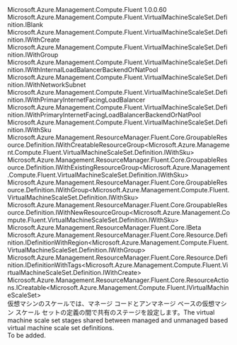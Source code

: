 <Type Name="IDefinitionShared" FullName="Microsoft.Azure.Management.Compute.Fluent.VirtualMachineScaleSet.DefinitionShared.IDefinitionShared">
  <TypeSignature Language="C#" Value="public interface IDefinitionShared : Microsoft.Azure.Management.Compute.Fluent.VirtualMachineScaleSet.Definition.IBlank, Microsoft.Azure.Management.Compute.Fluent.VirtualMachineScaleSet.Definition.IWithCreate, Microsoft.Azure.Management.Compute.Fluent.VirtualMachineScaleSet.Definition.IWithGroup, Microsoft.Azure.Management.Compute.Fluent.VirtualMachineScaleSet.Definition.IWithInternalLoadBalancerBackendOrNatPool, Microsoft.Azure.Management.Compute.Fluent.VirtualMachineScaleSet.Definition.IWithNetworkSubnet, Microsoft.Azure.Management.Compute.Fluent.VirtualMachineScaleSet.Definition.IWithPrimaryInternetFacingLoadBalancer, Microsoft.Azure.Management.Compute.Fluent.VirtualMachineScaleSet.Definition.IWithPrimaryInternetFacingLoadBalancerBackendOrNatPool, Microsoft.Azure.Management.Compute.Fluent.VirtualMachineScaleSet.Definition.IWithSku, Microsoft.Azure.Management.ResourceManager.Fluent.Core.GroupableResource.Definition.IWithCreatableResourceGroup&lt;Microsoft.Azure.Management.Compute.Fluent.VirtualMachineScaleSet.Definition.IWithSku&gt;, Microsoft.Azure.Management.ResourceManager.Fluent.Core.GroupableResource.Definition.IWithExistingResourceGroup&lt;Microsoft.Azure.Management.Compute.Fluent.VirtualMachineScaleSet.Definition.IWithSku&gt;, Microsoft.Azure.Management.ResourceManager.Fluent.Core.GroupableResource.Definition.IWithGroup&lt;Microsoft.Azure.Management.Compute.Fluent.VirtualMachineScaleSet.Definition.IWithSku&gt;, Microsoft.Azure.Management.ResourceManager.Fluent.Core.GroupableResource.Definition.IWithNewResourceGroup&lt;Microsoft.Azure.Management.Compute.Fluent.VirtualMachineScaleSet.Definition.IWithSku&gt;, Microsoft.Azure.Management.ResourceManager.Fluent.Core.IBeta, Microsoft.Azure.Management.ResourceManager.Fluent.Core.Resource.Definition.IDefinitionWithRegion&lt;Microsoft.Azure.Management.Compute.Fluent.VirtualMachineScaleSet.Definition.IWithGroup&gt;, Microsoft.Azure.Management.ResourceManager.Fluent.Core.Resource.Definition.IDefinitionWithTags&lt;Microsoft.Azure.Management.Compute.Fluent.VirtualMachineScaleSet.Definition.IWithCreate&gt;, Microsoft.Azure.Management.ResourceManager.Fluent.Core.ResourceActions.ICreatable&lt;Microsoft.Azure.Management.Compute.Fluent.IVirtualMachineScaleSet&gt;" />
  <TypeSignature Language="ILAsm" Value=".class public interface auto ansi abstract IDefinitionShared implements class Microsoft.Azure.Management.Compute.Fluent.VirtualMachineScaleSet.Definition.IBlank, class Microsoft.Azure.Management.Compute.Fluent.VirtualMachineScaleSet.Definition.IWithBootDiagnostics, class Microsoft.Azure.Management.Compute.Fluent.VirtualMachineScaleSet.Definition.IWithCapacity, class Microsoft.Azure.Management.Compute.Fluent.VirtualMachineScaleSet.Definition.IWithComputerNamePrefix, class Microsoft.Azure.Management.Compute.Fluent.VirtualMachineScaleSet.Definition.IWithCreate, class Microsoft.Azure.Management.Compute.Fluent.VirtualMachineScaleSet.Definition.IWithCustomData, class Microsoft.Azure.Management.Compute.Fluent.VirtualMachineScaleSet.Definition.IWithExtension, class Microsoft.Azure.Management.Compute.Fluent.VirtualMachineScaleSet.Definition.IWithGroup, class Microsoft.Azure.Management.Compute.Fluent.VirtualMachineScaleSet.Definition.IWithInternalInternalLoadBalancerNatPool, class Microsoft.Azure.Management.Compute.Fluent.VirtualMachineScaleSet.Definition.IWithInternalLoadBalancerBackendOrNatPool, class Microsoft.Azure.Management.Compute.Fluent.VirtualMachineScaleSet.Definition.IWithManagedServiceIdentity, class Microsoft.Azure.Management.Compute.Fluent.VirtualMachineScaleSet.Definition.IWithNetworkSubnet, class Microsoft.Azure.Management.Compute.Fluent.VirtualMachineScaleSet.Definition.IWithOS, class Microsoft.Azure.Management.Compute.Fluent.VirtualMachineScaleSet.Definition.IWithOSDiskSettings, class Microsoft.Azure.Management.Compute.Fluent.VirtualMachineScaleSet.Definition.IWithOverProvision, class Microsoft.Azure.Management.Compute.Fluent.VirtualMachineScaleSet.Definition.IWithPrimaryInternalLoadBalancer, class Microsoft.Azure.Management.Compute.Fluent.VirtualMachineScaleSet.Definition.IWithPrimaryInternetFacingLoadBalancer, class Microsoft.Azure.Management.Compute.Fluent.VirtualMachineScaleSet.Definition.IWithPrimaryInternetFacingLoadBalancerBackendOrNatPool, class Microsoft.Azure.Management.Compute.Fluent.VirtualMachineScaleSet.Definition.IWithPrimaryInternetFacingLoadBalancerNatPool, class Microsoft.Azure.Management.Compute.Fluent.VirtualMachineScaleSet.Definition.IWithSku, class Microsoft.Azure.Management.Compute.Fluent.VirtualMachineScaleSet.Definition.IWithStorageAccount, class Microsoft.Azure.Management.Compute.Fluent.VirtualMachineScaleSet.Definition.IWithUpgradePolicy, class Microsoft.Azure.Management.ResourceManager.Fluent.Core.GroupableResource.Definition.IWithCreatableResourceGroup`1&lt;class Microsoft.Azure.Management.Compute.Fluent.VirtualMachineScaleSet.Definition.IWithSku&gt;, class Microsoft.Azure.Management.ResourceManager.Fluent.Core.GroupableResource.Definition.IWithExistingResourceGroup`1&lt;class Microsoft.Azure.Management.Compute.Fluent.VirtualMachineScaleSet.Definition.IWithSku&gt;, class Microsoft.Azure.Management.ResourceManager.Fluent.Core.GroupableResource.Definition.IWithGroup`1&lt;class Microsoft.Azure.Management.Compute.Fluent.VirtualMachineScaleSet.Definition.IWithSku&gt;, class Microsoft.Azure.Management.ResourceManager.Fluent.Core.GroupableResource.Definition.IWithNewResourceGroup`1&lt;class Microsoft.Azure.Management.Compute.Fluent.VirtualMachineScaleSet.Definition.IWithSku&gt;, class Microsoft.Azure.Management.ResourceManager.Fluent.Core.IBeta, class Microsoft.Azure.Management.ResourceManager.Fluent.Core.Resource.Definition.IDefinitionWithRegion`1&lt;class Microsoft.Azure.Management.Compute.Fluent.VirtualMachineScaleSet.Definition.IWithGroup&gt;, class Microsoft.Azure.Management.ResourceManager.Fluent.Core.Resource.Definition.IDefinitionWithTags`1&lt;class Microsoft.Azure.Management.Compute.Fluent.VirtualMachineScaleSet.Definition.IWithCreate&gt;, class Microsoft.Azure.Management.ResourceManager.Fluent.Core.ResourceActions.ICreatable`1&lt;class Microsoft.Azure.Management.Compute.Fluent.IVirtualMachineScaleSet&gt;, class Microsoft.Azure.Management.ResourceManager.Fluent.Core.ResourceActions.IIndexable" />
  <TypeSignature Language="DocId" Value="T:Microsoft.Azure.Management.Compute.Fluent.VirtualMachineScaleSet.DefinitionShared.IDefinitionShared" />
  <TypeSignature Language="VB.NET" Value="Public Interface IDefinitionShared&#xA;Implements IBeta, IBlank, ICreatable(Of IVirtualMachineScaleSet), IDefinitionWithRegion(Of IWithGroup), IDefinitionWithTags(Of IWithCreate), IWithCreatableResourceGroup(Of IWithSku), IWithCreate, IWithExistingResourceGroup(Of IWithSku), IWithGroup, IWithGroup(Of IWithSku), IWithInternalLoadBalancerBackendOrNatPool, IWithNetworkSubnet, IWithNewResourceGroup(Of IWithSku), IWithPrimaryInternetFacingLoadBalancer, IWithPrimaryInternetFacingLoadBalancerBackendOrNatPool, IWithSku" />
  <TypeSignature Language="F#" Value="type IDefinitionShared = interface&#xA;    interface IBlank&#xA;    interface IDefinitionWithRegion&lt;IWithGroup&gt;&#xA;    interface IWithGroup&#xA;    interface IWithGroup&lt;IWithSku&gt;&#xA;    interface IWithExistingResourceGroup&lt;IWithSku&gt;&#xA;    interface IWithNewResourceGroup&lt;IWithSku&gt;&#xA;    interface IWithCreatableResourceGroup&lt;IWithSku&gt;&#xA;    interface IWithSku&#xA;    interface IWithNetworkSubnet&#xA;    interface IWithPrimaryInternetFacingLoadBalancer&#xA;    interface IWithPrimaryInternalLoadBalancer&#xA;    interface IWithPrimaryInternetFacingLoadBalancerBackendOrNatPool&#xA;    interface IWithPrimaryInternetFacingLoadBalancerNatPool&#xA;    interface IWithInternalLoadBalancerBackendOrNatPool&#xA;    interface IWithInternalInternalLoadBalancerNatPool&#xA;    interface IWithOS&#xA;    interface IWithCreate&#xA;    interface ICreatable&lt;IVirtualMachineScaleSet&gt;&#xA;    interface IIndexable&#xA;    interface IWithOSDiskSettings&#xA;    interface IWithComputerNamePrefix&#xA;    interface IWithCapacity&#xA;    interface IWithUpgradePolicy&#xA;    interface IWithOverProvision&#xA;    interface IWithStorageAccount&#xA;    interface IWithCustomData&#xA;    interface IWithExtension&#xA;    interface IWithManagedServiceIdentity&#xA;    interface IBeta&#xA;    interface IWithBootDiagnostics&#xA;    interface IDefinitionWithTags&lt;IWithCreate&gt;" />
  <AssemblyInfo>
    <AssemblyName>Microsoft.Azure.Management.Compute.Fluent</AssemblyName>
    <AssemblyVersion>1.0.0.60</AssemblyVersion>
  </AssemblyInfo>
  <Interfaces>
    <Interface>
      <InterfaceName>Microsoft.Azure.Management.Compute.Fluent.VirtualMachineScaleSet.Definition.IBlank</InterfaceName>
    </Interface>
    <Interface>
      <InterfaceName>Microsoft.Azure.Management.Compute.Fluent.VirtualMachineScaleSet.Definition.IWithCreate</InterfaceName>
    </Interface>
    <Interface>
      <InterfaceName>Microsoft.Azure.Management.Compute.Fluent.VirtualMachineScaleSet.Definition.IWithGroup</InterfaceName>
    </Interface>
    <Interface>
      <InterfaceName>Microsoft.Azure.Management.Compute.Fluent.VirtualMachineScaleSet.Definition.IWithInternalLoadBalancerBackendOrNatPool</InterfaceName>
    </Interface>
    <Interface>
      <InterfaceName>Microsoft.Azure.Management.Compute.Fluent.VirtualMachineScaleSet.Definition.IWithNetworkSubnet</InterfaceName>
    </Interface>
    <Interface>
      <InterfaceName>Microsoft.Azure.Management.Compute.Fluent.VirtualMachineScaleSet.Definition.IWithPrimaryInternetFacingLoadBalancer</InterfaceName>
    </Interface>
    <Interface>
      <InterfaceName>Microsoft.Azure.Management.Compute.Fluent.VirtualMachineScaleSet.Definition.IWithPrimaryInternetFacingLoadBalancerBackendOrNatPool</InterfaceName>
    </Interface>
    <Interface>
      <InterfaceName>Microsoft.Azure.Management.Compute.Fluent.VirtualMachineScaleSet.Definition.IWithSku</InterfaceName>
    </Interface>
    <Interface>
      <InterfaceName>Microsoft.Azure.Management.ResourceManager.Fluent.Core.GroupableResource.Definition.IWithCreatableResourceGroup&lt;Microsoft.Azure.Management.Compute.Fluent.VirtualMachineScaleSet.Definition.IWithSku&gt;</InterfaceName>
    </Interface>
    <Interface>
      <InterfaceName>Microsoft.Azure.Management.ResourceManager.Fluent.Core.GroupableResource.Definition.IWithExistingResourceGroup&lt;Microsoft.Azure.Management.Compute.Fluent.VirtualMachineScaleSet.Definition.IWithSku&gt;</InterfaceName>
    </Interface>
    <Interface>
      <InterfaceName>Microsoft.Azure.Management.ResourceManager.Fluent.Core.GroupableResource.Definition.IWithGroup&lt;Microsoft.Azure.Management.Compute.Fluent.VirtualMachineScaleSet.Definition.IWithSku&gt;</InterfaceName>
    </Interface>
    <Interface>
      <InterfaceName>Microsoft.Azure.Management.ResourceManager.Fluent.Core.GroupableResource.Definition.IWithNewResourceGroup&lt;Microsoft.Azure.Management.Compute.Fluent.VirtualMachineScaleSet.Definition.IWithSku&gt;</InterfaceName>
    </Interface>
    <Interface>
      <InterfaceName>Microsoft.Azure.Management.ResourceManager.Fluent.Core.IBeta</InterfaceName>
    </Interface>
    <Interface>
      <InterfaceName>Microsoft.Azure.Management.ResourceManager.Fluent.Core.Resource.Definition.IDefinitionWithRegion&lt;Microsoft.Azure.Management.Compute.Fluent.VirtualMachineScaleSet.Definition.IWithGroup&gt;</InterfaceName>
    </Interface>
    <Interface>
      <InterfaceName>Microsoft.Azure.Management.ResourceManager.Fluent.Core.Resource.Definition.IDefinitionWithTags&lt;Microsoft.Azure.Management.Compute.Fluent.VirtualMachineScaleSet.Definition.IWithCreate&gt;</InterfaceName>
    </Interface>
    <Interface>
      <InterfaceName>Microsoft.Azure.Management.ResourceManager.Fluent.Core.ResourceActions.ICreatable&lt;Microsoft.Azure.Management.Compute.Fluent.IVirtualMachineScaleSet&gt;</InterfaceName>
    </Interface>
  </Interfaces>
  <Docs>
    <summary>
            <span data-ttu-id="008b6-101">仮想マシンのスケールでは、マネージ コードとアンマネージ ベースの仮想マシン スケール セットの定義の間で共有のステージを設定します。</span><span class="sxs-lookup"><span data-stu-id="008b6-101">The virtual machine scale set stages shared between managed and unmanaged based virtual machine scale set definitions.</span></span>
            </summary>
    <remarks>To be added.</remarks>
  </Docs>
  <Members />
</Type>
